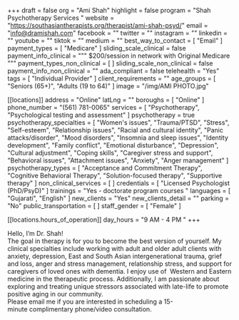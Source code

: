 +++
draft = false
org = "Ami Shah"
highlight = false
program = "Shah Psychotherapy Services "
website = "https://southasiantherapists.org/therapist/ami-shah-psyd/"
email = "info@dramishah.com"
facebook = ""
twitter = ""
instagram = ""
linkedin = ""
youtube = ""
tiktok = ""
medium = ""
best_way_to_contact = [ "Email" ]
payment_types = [ "Medicare" ]
sliding_scale_clinical = false
payment_info_clinical = """
$200/session 
in network with Original Medicare """
payment_types_non_clinical = [ ]
sliding_scale_non_clinical = false
payment_info_non_clinical = ""
ada_compliant = false
telehealth = "Yes"
tags = [ "Individual Provider" ]
client_requirements = ""
age_groups = [ "Seniors (65+)", "Adults (19 to 64)" ]
image = "/img/AMI PHOTO.jpg"

[[locations]]
address = "Online"
latLng = ""
boroughs = [ "Online" ]
phone_number = "‪(561) 781-0065"
services = [ "Psychotherapy", "Psychological testing and assessment" ]
psychotherapy = true
psychotherapy_specialties = [
  "Women's issues",
  "Trauma/PTSD",
  "Stress",
  "Self-esteem",
  "Relationship issues",
  "Racial and cultural identity",
  "Panic attacks/disorder",
  "Mood disorders",
  "Insomnia and sleep issues",
  "Identity development",
  "Family conflict",
  "Emotional disturbance",
  "Depression",
  "Cultural adjustment",
  "Coping skills",
  "Caregiver stress and support",
  "Behavioral issues",
  "Attachment issues",
  "Anxiety",
  "Anger management"
]
psychotherapy_types = [
  "Acceptance and Commitment Therapy",
  "Cognitive Behavioral Therapy",
  "Solution-focused therapy",
  "Supportive therapy"
]
non_clinical_services = [ ]
credentials = [ "Licensed Psychologist (PhD/PsyD)" ]
trainings = "Yes - doctorate program courses "
languages = [ "Gujarati", "English" ]
new_clients = "Yes"
new_clients_detail = ""
parking = "No"
public_transportation = [ ]
staff_gender = [ "Female" ]

  [[locations.hours_of_operation]]
  day_hours = "9 AM - 4 PM "
+++

Hello, I’m Dr. Shah! <br>
The goal in therapy is for you to become the best version of yourself. My clinical specialties include working with adult and older adult clients with anxiety, depression, East and South Asian intergenerational trauma, grief and loss, anger and stress management, relationship stress, and support for caregivers of loved ones with dementia. I enjoy use of  Western and Eastern medicine in the therapeutic process. Additionally, I am passionate about exploring and treating unique stressors associated with late-life to promote positive aging in our community.   <br>
Please email me if you are interested in scheduling a 15-minute complimentary phone/video consultation.
